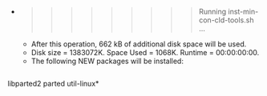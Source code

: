 * >>>>>>>>> Running inst-min-con-cld-tools.sh ...
  * After this operation, 662 kB of additional disk space will be used.
  * Disk size = 1383072K. Space Used = 1068K. Runtime = 00:00:00:00.
  * The following NEW packages will be installed:
  ```bash
libparted2 parted util-linux*
  ```
